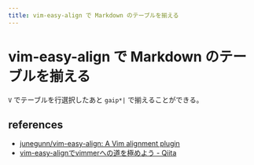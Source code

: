 ```yaml
---
title: vim-easy-align で Markdown のテーブルを揃える
---
```

# vim-easy-align で Markdown のテーブルを揃える

`V` でテーブルを行選択したあと `gaip*|` で揃えることができる。

## references

- [junegunn/vim-easy-align: A Vim alignment plugin](https://github.com/junegunn/vim-easy-align)
- [vim-easy-alignでvimmerへの道を極めよう - Qiita](https://qiita.com/takuyanin/items/846cb2b3e541f79f0d54#2-%E3%83%86%E3%83%BC%E3%83%96%E3%83%AB%E3%82%92%E8%A6%8B%E3%82%84%E3%81%99%E3%81%8F%E6%95%B4%E5%BD%A2%E3%81%99%E3%82%8B)
